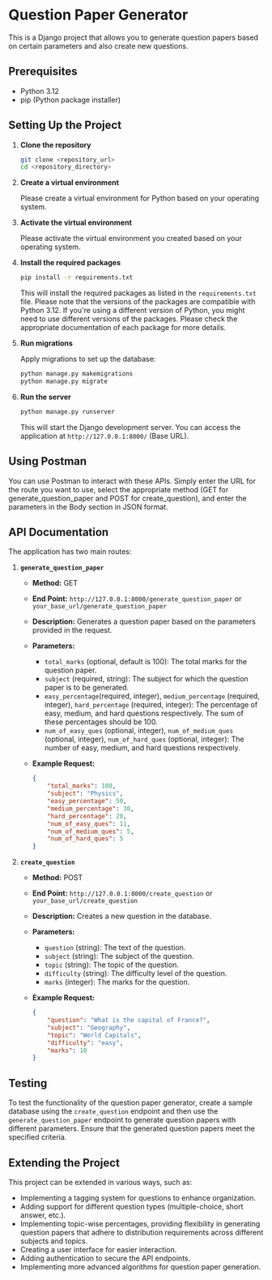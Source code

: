 # Question Paper Generator

This is a Django project that allows you to generate question papers based on certain parameters and also create new questions.

## Prerequisites

- Python 3.12
- pip (Python package installer)

## Setting Up the Project

1. **Clone the repository**

    ```bash
    git clone <repository_url>
    cd <repository_directory>
    ```

2. **Create a virtual environment**

    Please create a virtual environment for Python based on your operating system.

3. **Activate the virtual environment**

    Please activate the virtual environment you created based on your operating system.

4. **Install the required packages**

    ```bash
    pip install -r requirements.txt
    ```

    This will install the required packages as listed in the `requirements.txt` file. Please note that the versions of the packages are compatible with Python 3.12. If you're using a different version of Python, you might need to use different versions of the packages. Please check the appropriate documentation of each package for more details.

5. **Run migrations**

    Apply migrations to set up the database:

    ```bash
    python manage.py makemigrations
    python manage.py migrate
    ```

6. **Run the server**

    ```bash
    python manage.py runserver
    ```

    This will start the Django development server. You can access the application at `http://127.0.0.1:8000/` (Base URL).

## Using Postman
You can use Postman to interact with these APIs. Simply enter the URL for the route you want to use, select the appropriate method (GET for generate_question_paper and POST for create_question), and enter the parameters in the Body section in JSON format.

## API Documentation

The application has two main routes:

1. **`generate_question_paper`**

    - **Method:** GET
    - **End Point:** `http://127.0.0.1:8000/generate_question_paper` or `your_base_url/generate_question_paper`
    - **Description:** Generates a question paper based on the parameters provided in the request.
    - **Parameters:**
        - `total_marks` (optional, default is 100): The total marks for the question paper.
        - `subject` (required, string): The subject for which the question paper is to be generated.
        - `easy_percentage`(required, integer), `medium_percentage` (required, integer), `hard_percentage` (required, integer): The percentage of easy, medium, and hard questions respectively. The sum of these percentages should be 100.
        - `num_of_easy_ques` (optional, integer), `num_of_medium_ques` (optional, integer), `num_of_hard_ques` (optional, integer): The number of easy, medium, and hard questions respectively.

    - **Example Request:**
        ```json
        {
            "total_marks": 100,
            "subject": "Physics",
            "easy_percentage": 50,
            "medium_percentage": 30,
            "hard_percentage": 20,
            "num_of_easy_ques": 11,
            "num_of_medium_ques": 5,
            "num_of_hard_ques": 5
        }
        ```

2. **`create_question`**

    - **Method:** POST
    - **End Point:** `http://127.0.0.1:8000/create_question` or `your_base_url/create_question`
    - **Description:** Creates a new question in the database.
    - **Parameters:**
        - `question` (string): The text of the question.
        - `subject` (string): The subject of the question.
        - `topic` (string): The topic of the question.
        - `difficulty` (string): The difficulty level of the question.
        - `marks` (integer): The marks for the question.

    - **Example Request:**
        ```json
        {
            "question": "What is the capital of France?",
            "subject": "Geography",
            "topic": "World Capitals",
            "difficulty": "easy",
            "marks": 10
        }
        ```

## Testing

To test the functionality of the question paper generator, create a sample database using the `create_question` endpoint and then use the `generate_question_paper` endpoint to generate question papers with different parameters. Ensure that the generated question papers meet the specified criteria.


## Extending the Project

This project can be extended in various ways, such as:

- Implementing a tagging system for questions to enhance organization.
- Adding support for different question types (multiple-choice, short answer, etc.).
- Implementing topic-wise percentages, providing flexibility in generating question papers that adhere to distribution requirements across different subjects and topics.
- Creating a user interface for easier interaction.
- Adding authentication to secure the API endpoints.
- Implementing more advanced algorithms for question paper generation.